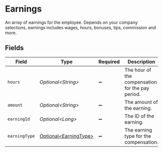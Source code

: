 # Earnings

An array of earnings for the employee. Depends on your company selections, earnings includes wages, hours, bonuses, tips, commission and more.


## Fields

| Field                                                            | Type                                                             | Required                                                         | Description                                                      |
| ---------------------------------------------------------------- | ---------------------------------------------------------------- | ---------------------------------------------------------------- | ---------------------------------------------------------------- |
| `hours`                                                          | *Optional\<String>*                                              | :heavy_minus_sign:                                               | The hour of the compensation for the pay period.                 |
| `amount`                                                         | *Optional\<String>*                                              | :heavy_minus_sign:                                               | The amount of the earning.                                       |
| `earningId`                                                      | *Optional\<Long>*                                                | :heavy_minus_sign:                                               | The ID of the earning.                                           |
| `earningType`                                                    | [Optional\<EarningType>](../../models/operations/EarningType.md) | :heavy_minus_sign:                                               | The earning type for the compensation.                           |